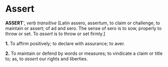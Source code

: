 # Assert

**ASSERT**', _verb transitive_ \[Latin assero, assertum, to claim or challenge, to maintain or assert; of ad and sero. The sense of sero is to sow, properly to throw or set. To _assert_ is to throw or set firmly.\]

**1.** To affirm positively; to declare with assurance; to aver.

**2.** To maintain or defend by words or measures; to vindicate a claim or title to; as, to _assert_ our rights and liberties.